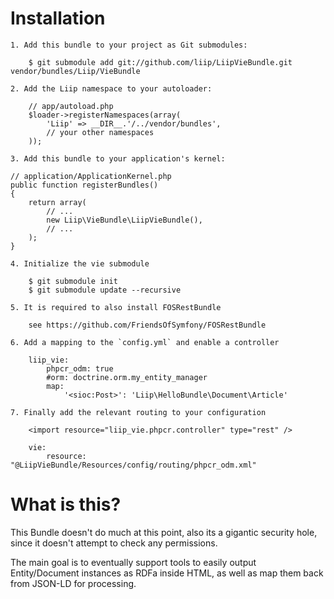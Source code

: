 Installation
============

    1. Add this bundle to your project as Git submodules:

        $ git submodule add git://github.com/liip/LiipVieBundle.git vendor/bundles/Liip/VieBundle

    2. Add the Liip namespace to your autoloader:

        // app/autoload.php
        $loader->registerNamespaces(array(
            'Liip' => __DIR__.'/../vendor/bundles',
            // your other namespaces
        ));

    3. Add this bundle to your application's kernel:

    // application/ApplicationKernel.php
    public function registerBundles()
    {
        return array(
            // ...
            new Liip\VieBundle\LiipVieBundle(),
            // ...
        );
    }

    4. Initialize the vie submodule

        $ git submodule init
        $ git submodule update --recursive

    5. It is required to also install FOSRestBundle

        see https://github.com/FriendsOfSymfony/FOSRestBundle

    6. Add a mapping to the `config.yml` and enable a controller

        liip_vie:
            phpcr_odm: true
            #orm: doctrine.orm.my_entity_manager
            map:
                '<sioc:Post>': 'Liip\HelloBundle\Document\Article'

    7. Finally add the relevant routing to your configuration

        <import resource="liip_vie.phpcr.controller" type="rest" />

        vie:
            resource: "@LiipVieBundle/Resources/config/routing/phpcr_odm.xml"

What is this?
=============

This Bundle doesn't do much at this point, also its a gigantic security hole, since it
doesn't attempt to check any permissions.

The main goal is to eventually support tools to easily output Entity/Document instances
as RDFa inside HTML, as well as map them back from JSON-LD for processing.
